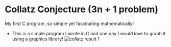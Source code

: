 # Collatz Conjecture (3n + 1 problem)
My first C program, so simple yet fascinating mathematically! 

- This is a simple program I wrote in C and one day I would love to graph it using a graphics library!
![collatz result 1](https://github.com/zaccmagicdev/collatz-conjecture/assets/133525592/2fbc53ca-1a79-43d2-b513-c957223aa43b)
